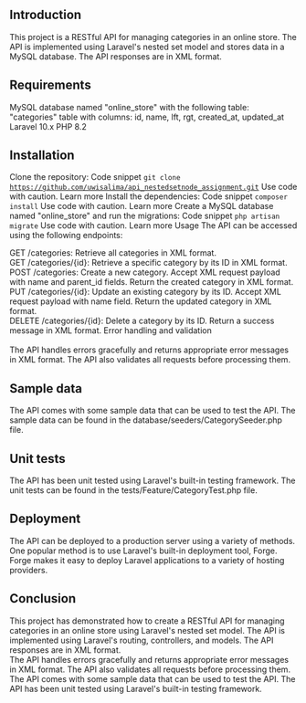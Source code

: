 ## Introduction
This project is a RESTful API for managing categories in an online store. The API is implemented using Laravel's nested set model and stores data in a MySQL database. The API responses are in XML format.

## Requirements
MySQL database named "online_store" with the following table:
"categories" table with columns: id, name, lft, rgt, created_at, updated_at
Laravel 10.x
PHP 8.2
## Installation
Clone the repository:
Code snippet
<code>git clone https://github.com/uwisalima/api_nestedsetnode_assignment.git</code>
Use code with caution. Learn more
Install the dependencies:
Code snippet
<code>composer install</code>
Use code with caution. Learn more
Create a MySQL database named "online_store" and run the migrations:
Code snippet
<code>php artisan migrate</code>
Use code with caution. Learn more
Usage
The API can be accessed using the following endpoints:

GET /categories: Retrieve all categories in XML format.<br>
GET /categories/{id}: Retrieve a specific category by its ID in XML format.<br>
POST /categories: Create a new category. Accept XML request payload with name and parent_id fields. Return the created category in XML format.<br>
PUT /categories/{id}: Update an existing category by its ID. Accept XML request payload with name field. Return the updated category in XML format.<br>
DELETE /categories/{id}: Delete a category by its ID. Return a success message in XML format.
Error handling and validation<br><br>
The API handles errors gracefully and returns appropriate error messages in XML format. The API also validates all requests before processing them.

## Sample data
The API comes with some sample data that can be used to test the API. The sample data can be found in the database/seeders/CategorySeeder.php file.

## Unit tests
The API has been unit tested using Laravel's built-in testing framework. The unit tests can be found in the tests/Feature/CategoryTest.php file.

## Deployment
The API can be deployed to a production server using a variety of methods. One popular method is to use Laravel's built-in deployment tool, Forge. Forge makes it easy to deploy Laravel applications to a variety of hosting providers.

## Conclusion
This project has demonstrated how to create a RESTful API for managing categories in an online store using Laravel's nested set model. The API is implemented using Laravel's routing, controllers, and models. The API responses are in XML format. <br>The API handles errors gracefully and returns appropriate error messages in XML format. The API also validates all requests before processing them. The API comes with some sample data that can be used to test the API. The API has been unit tested using Laravel's built-in testing framework.